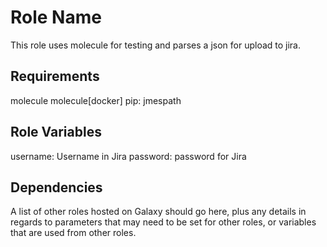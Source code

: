 Role Name
=========

This role uses molecule for testing and parses a json for upload to jira. 

Requirements
------------
molecule 
molecule[docker]
pip: jmespath


Role Variables
--------------

username: Username in Jira
password: password for Jira


Dependencies
------------

A list of other roles hosted on Galaxy should go here, plus any details in regards to parameters that may need to be set for other roles, or variables that are used from other roles.

